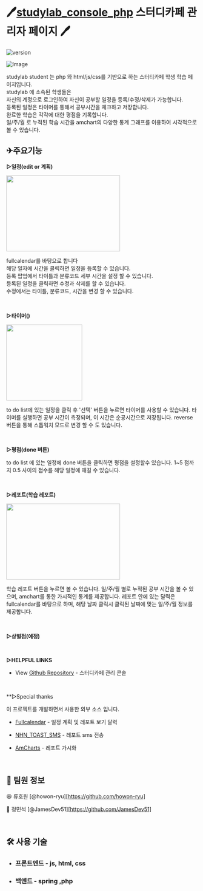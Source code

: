 

# 🖊️[studylab_console_php](https://student.here.study:10443/console/)  스터디카페 관리자 페이지  🖊️
  

  
![version](https://img.shields.io/badge/version-0.4.0-blue.svg) 

![Image](https://user-images.githubusercontent.com/75923078/226610348-a62f98af-7913-4ea1-aa09-ad87c726dccd.png)

studylab student 는 php 와 html/js/css를 기반으로 하는 스터티카페 학생 학습 페이지입니다.  
studylab 에 소속된 학생들은   
자신의 계정으로 로그인하여 자신이 공부할 일정을 등록/수정/삭제가 가능합니다.  
등록된 일정은 타이머를 통해서 공부시간을 체크하고 저장합니다.  
완료한 학습은 각각에 대한 평점을 기록합니다.  
일/주/월 로 누적된 학습 시간을 amchart의 다양한 통계 그래프를 이용하여 시각적으로 볼 수 있습니다.  

## ✈주요기능

**▷일정(edit or 계획)**  
  
<img src="https://user-images.githubusercontent.com/75923078/226615816-1bdf9a37-81f9-4519-96df-6499f2e680cc.png" width="300" height="200" />   
  
fullcalendar를 바탕으로 합니다  
해당 일자에 시간을 클릭하면 일정을 등록할 수 있습니다.  
등록 팝업에서 타이틀과 분류코드 세부 시간을 설정 할 수 있습니다.  
등록된 일정을 클릭하면 수정과 삭제를 할 수 있습니다.  
수정에서는 타이틀, 분류코드, 시간을 변경 할 수 있습니다.

<br>

**▷타이머()**
  
<img src="https://user-images.githubusercontent.com/75923078/226616896-0a808fbf-58fa-47d8-b2f8-f5b6ac0b88ce.png" width="200" height="200" />   
  
to do list에 있는 일정을 클릭 후 '선택' 버튼을 누르면 타이머를 사용할 수 있습니다.
타이머를 실행하면 공부 시간이 측정되며, 이 시간은 순공시간으로 저장됩니다.
reverse 버튼을 통해 스톱워치 모드로 변경 할 수 도 있습니다.

<br>

**▷평점(done 버튼)**

to do list 에 있는 일정에 done 버튼을 클릭하면 평점을 설정할수 있습니다.
1~5 점까지 0.5 사이의 점수를 해당 일정에 매길 수 있습니다.

<br>

**▷레포트(학습 레포트)**
  
<img src="https://user-images.githubusercontent.com/75923078/226617312-1e5d4113-c93d-4d5d-a46c-c18b920b5c9b.png" width="300" height="200" />   
  
학습 레포트 버튼을 누르면 볼 수 있습니다.
일/주/월 별로 누적된 공부 시간을 볼 수 있으며, amchart를 통한 가시적인 통계를 제공합니다.
레포트 안에 있는 달력은 fullcalendar를 바탕으로 하며, 해당 날짜 클릭시 클릭된 날짜에 맞는 일/주/월 정보를 제공합니다.

<br>

**▷상벌점(예정)**

<br>


**▷HELPFUL LINKS**

- View [Github Repository](https://github.com/howon-ryu/studylab_console_php) - 스터디카페 관리 콘솔
<br>


**▷Special thanks

이 프로젝트를 개발하면서 사용한 외부 소스 입니다.   

- [Fullcalendar](https://fullcalendar.io/) - 일정 계획 및 레포트 보기 달력
- [NHN_TOAST_SMS](https://docs.nhncloud.com/ko/Notification/SMS/ko/Overview/) - 레포트 sms 전송
- [AmCharts](https://www.amcharts.com/) - 레포트 가시화

  
    <br>
      
## 📌 팀원 정보

😆 류호원 [@howon-ryu][https://github.com/howon-ryu]

👨 정민석 [@JamesDev51][https://github.com/JamesDev51]

  <br>
    

## 🛠 사용 기술


- ### **프론트엔드** - js, html, css

- ### **백엔드** - spring ,php

